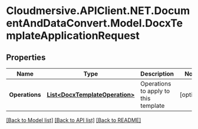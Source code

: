 # Cloudmersive.APIClient.NET.DocumentAndDataConvert.Model.DocxTemplateApplicationRequest
## Properties

Name | Type | Description | Notes
------------ | ------------- | ------------- | -------------
**Operations** | [**List&lt;DocxTemplateOperation&gt;**](DocxTemplateOperation.md) | Operations to apply to this template | [optional] 

[[Back to Model list]](../README.md#documentation-for-models) [[Back to API list]](../README.md#documentation-for-api-endpoints) [[Back to README]](../README.md)


